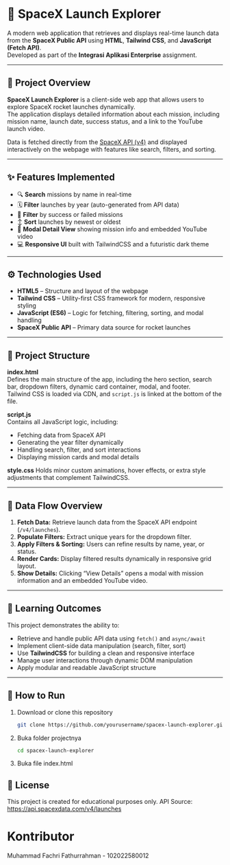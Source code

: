 # 🚀 SpaceX Launch Explorer

A modern web application that retrieves and displays real-time launch data from the **SpaceX Public API** using **HTML**, **Tailwind CSS**, and **JavaScript (Fetch API)**.  
Developed as part of the **Integrasi Aplikasi Enterprise** assignment.

---

## 📖 Project Overview

**SpaceX Launch Explorer** is a client-side web app that allows users to explore SpaceX rocket launches dynamically.  
The application displays detailed information about each mission, including mission name, launch date, success status, and a link to the YouTube launch video.

Data is fetched directly from the [SpaceX API (v4)](https://api.spacexdata.com/v4/launches) and displayed interactively on the webpage with features like search, filters, and sorting.

---

## ✨ Features Implemented

- 🔍 **Search** missions by name in real-time  
- 🗓️ **Filter** launches by year (auto-generated from API data)  
- 🚀 **Filter** by success or failed missions  
- ↕️ **Sort** launches by newest or oldest  
- 🎥 **Modal Detail View** showing mission info and embedded YouTube video  
- 💻 **Responsive UI** built with TailwindCSS and a futuristic dark theme  

---

## ⚙️ Technologies Used

- **HTML5** – Structure and layout of the webpage  
- **Tailwind CSS** – Utility-first CSS framework for modern, responsive styling  
- **JavaScript (ES6)** – Logic for fetching, filtering, sorting, and modal handling  
- **SpaceX Public API** – Primary data source for rocket launches  

---

## 📂 Project Structure

**index.html**  
Defines the main structure of the app, including the hero section, search bar, dropdown filters, dynamic card container, modal, and footer.  
Tailwind CSS is loaded via CDN, and `script.js` is linked at the bottom of the file.  

**script.js**  
Contains all JavaScript logic, including:
- Fetching data from SpaceX API  
- Generating the year filter dynamically  
- Handling search, filter, and sort interactions  
- Displaying mission cards and modal details  

**style.css** 
Holds minor custom animations, hover effects, or extra style adjustments that complement TailwindCSS.

---

## 🔁 Data Flow Overview

1. **Fetch Data:** Retrieve launch data from the SpaceX API endpoint (`/v4/launches`).  
2. **Populate Filters:** Extract unique years for the dropdown filter.  
3. **Apply Filters & Sorting:** Users can refine results by name, year, or status.  
4. **Render Cards:** Display filtered results dynamically in responsive grid layout.  
5. **Show Details:** Clicking “View Details” opens a modal with mission information and an embedded YouTube video.

---

## 🧠 Learning Outcomes

This project demonstrates the ability to:
- Retrieve and handle public API data using `fetch()` and `async/await`  
- Implement client-side data manipulation (search, filter, sort)  
- Use **TailwindCSS** for building a clean and responsive interface  
- Manage user interactions through dynamic DOM manipulation  
- Apply modular and readable JavaScript structure  

---

## 🚀 How to Run

1. Download or clone this repository  
   ```bash
   git clone https://github.com/yourusername/spacex-launch-explorer.git
2. Buka folder projectnya
   ```bash
   cd spacex-launch-explorer
3. Buka file index.html

## 📜 License

This project is created for educational purposes only.
API Source: https://api.spacexdata.com/v4/launches 

# Kontributor

Muhammad Fachri Fathurrahman - 102022580012